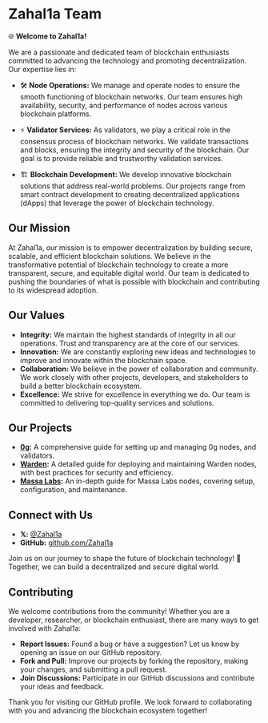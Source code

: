 # Zahal1a Team

🌐 **Welcome to Zahal1a!**

We are a passionate and dedicated team of blockchain enthusiasts committed to advancing the technology and promoting decentralization. Our expertise lies in:

- 🛠️ **Node Operations:** We manage and operate nodes to ensure the smooth functioning of blockchain networks. Our team ensures high availability, security, and performance of nodes across various blockchain platforms.

- ⚡ **Validator Services:** As validators, we play a critical role in the consensus process of blockchain networks. We validate transactions and blocks, ensuring the integrity and security of the blockchain. Our goal is to provide reliable and trustworthy validation services.

- 🏗️ **Blockchain Development:** We develop innovative blockchain solutions that address real-world problems. Our projects range from smart contract development to creating decentralized applications (dApps) that leverage the power of blockchain technology.

## Our Mission

At Zahal1a, our mission is to empower decentralization by building secure, scalable, and efficient blockchain solutions. We believe in the transformative potential of blockchain technology to create a more transparent, secure, and equitable digital world. Our team is dedicated to pushing the boundaries of what is possible with blockchain and contributing to its widespread adoption.

## Our Values

- **Integrity:** We maintain the highest standards of integrity in all our operations. Trust and transparency are at the core of our services.
- **Innovation:** We are constantly exploring new ideas and technologies to improve and innovate within the blockchain space.
- **Collaboration:** We believe in the power of collaboration and community. We work closely with other projects, developers, and stakeholders to build a better blockchain ecosystem.
- **Excellence:** We strive for excellence in everything we do. Our team is committed to delivering top-quality services and solutions.

## Our Projects

- **[0g](https://github.com/Zahal1a/guides/blob/main/0g/README.MD):** A comprehensive guide for setting up and managing 0g nodes, and validators.
- **[Warden](https://github.com/Zahal1a/guides/blob/main/warden/README.MD):** A detailed guide for deploying and maintaining Warden nodes, with best practices for security and efficiency.
- **[Massa Labs](https://github.com/Zahal1a/guides/blob/main/massa-labs/README.MD):** An in-depth guide for Massa Labs nodes, covering setup, configuration, and maintenance.

## Connect with Us

- **𝕏:** [@Zahal1a](https://x.com/Zahal1a)
- **GitHub:** [github.com/Zahal1a](https://github.com/Zahal1a)

Join us on our journey to shape the future of blockchain technology! 🚀 Together, we can build a decentralized and secure digital world.

## Contributing

We welcome contributions from the community! Whether you are a developer, researcher, or blockchain enthusiast, there are many ways to get involved with Zahal1a:

- **Report Issues:** Found a bug or have a suggestion? Let us know by opening an issue on our GitHub repository.
- **Fork and Pull:** Improve our projects by forking the repository, making your changes, and submitting a pull request.
- **Join Discussions:** Participate in our GitHub discussions and contribute your ideas and feedback.


Thank you for visiting our GitHub profile. We look forward to collaborating with you and advancing the blockchain ecosystem together!
